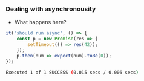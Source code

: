 ### Dealing with asynchronousity

* What happens here?

```typescript
it('should run async', () => {
    const p = new Promise(res => {
        setTimeout(() => res(42));
    });
    p.then(num => expect(num).toBe(0));
});
```

```bash
Executed 1 of 1 SUCCESS (0.015 secs / 0.006 secs)
```
<!--.element class="fragment"-->

